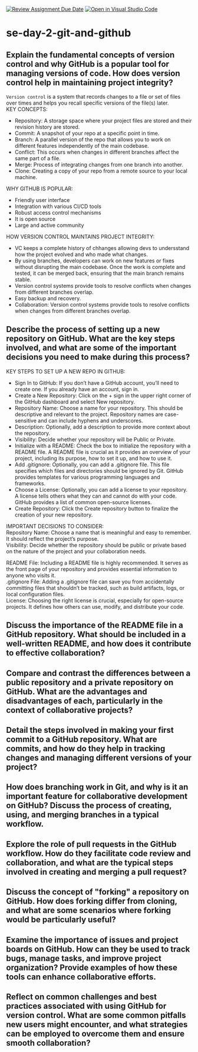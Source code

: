 [![Review Assignment Due Date](https://classroom.github.com/assets/deadline-readme-button-22041afd0340ce965d47ae6ef1cefeee28c7c493a6346c4f15d667ab976d596c.svg)](https://classroom.github.com/a/8wgCKhpZ)
[![Open in Visual Studio Code](https://classroom.github.com/assets/open-in-vscode-2e0aaae1b6195c2367325f4f02e2d04e9abb55f0b24a779b69b11b9e10269abc.svg)](https://classroom.github.com/online_ide?assignment_repo_id=18600107&assignment_repo_type=AssignmentRepo)
# se-day-2-git-and-github
## Explain the fundamental concepts of version control and why GitHub is a popular tool for managing versions of code. How does version control help in maintaining project integrity?  
`Version control` is a system that records changes to a file or set of files over times and helps you recall specific versions of the file(s) later.  
KEY CONCEPTS:
  - Repository: A storage space where your project files are stored and their revision history are stored.
  - Commit: A snapshot of your repo at a specific point in time.
  - Branch: A parallel version of the repo that allows you to work on different features independently of the main codebase.
  - Conflict: This occurs when changes in different branches affect the same part of a file.
  - Merge: Process of integrating changes from one branch into another.
  - Clone: Creating a copy of your repo from a remote source to your local machine.

WHY GITHUB IS POPULAR:  
  - Friendly user interface
  - Integration with various CI/CD tools
  - Robust access control mechanisms
  - It is open source
  - Large and active community

HOW VERSION CONTROL MAINTAINS PROJECT INTEGRITY:  
  - VC keeps a complete history of chhanges allowing devs to undersstand how the project evolved and who made what changes.
  - By using branches, developers can work on new features or fixes without disrupting the main codebase. Once the work is complete and tested, it can be merged back, ensuring that the main branch remains stable.
  - Version control systems provide tools to resolve conflicts when changes from different branches overlap.
  - Easy backup and recovery.
  - Collaboration: Version control systems provide tools to resolve conflicts when changes from different branches overlap.

## Describe the process of setting up a new repository on GitHub. What are the key steps involved, and what are some of the important decisions you need to make during this process?  
KEY STEPS TO SET UP A NEW REPO IN GITHUB:  
  - Sign In to GitHub: If you don’t have a GitHub account, you’ll need to create one. If you already have an account, sign in.
  - Create a New Repository: Click on the + sign in the upper right corner of the GitHub dashboard and select New repository.
  - Repository Name: Choose a name for your repository. This should be descriptive and relevant to the project. Repository names are case-sensitive and can include hyphens and underscores.
  - Description: Optionally, add a description to provide more context about the repository.
  - Visibility: Decide whether your repository will be Public or Private.
  - Initialize with a README: Check the box to initialize the repository with a README file. A README file is crucial as it provides an overview of your project, including its purpose, how to set it up, and how to use it.
  - Add .gitignore: Optionally, you can add a .gitignore file. This file specifies which files and directories should be ignored by Git. GitHub provides templates for various programming languages and frameworks.
  - Choose a License: Optionally, you can add a license to your repository. A license tells others what they can and cannot do with your code. GitHub provides a list of common open-source licenses.
  - Create Repository: Click the Create repository button to finalize the creation of your new repository.

IMPORTANT DECISIONS TO CONSIDER:  
Repository Name: Choose a name that is meaningful and easy to remember. It should reflect the project’s purpose.  
Visibility: Decide whether the repository should be public or private based on the nature of the project and your collaboration needs. 
 
README File: Including a README file is highly recommended. It serves as the front page of your repository and provides essential information to anyone who visits it.  
.gitignore File: Adding a .gitignore file can save you from accidentally committing files that shouldn’t be tracked, such as build artifacts, logs, or local configuration files.  
License: Choosing the right license is crucial, especially for open-source projects. It defines how others can use, modify, and distribute your code.

## Discuss the importance of the README file in a GitHub repository. What should be included in a well-written README, and how does it contribute to effective collaboration?

## Compare and contrast the differences between a public repository and a private repository on GitHub. What are the advantages and disadvantages of each, particularly in the context of collaborative projects?

## Detail the steps involved in making your first commit to a GitHub repository. What are commits, and how do they help in tracking changes and managing different versions of your project?

## How does branching work in Git, and why is it an important feature for collaborative development on GitHub? Discuss the process of creating, using, and merging branches in a typical workflow.

## Explore the role of pull requests in the GitHub workflow. How do they facilitate code review and collaboration, and what are the typical steps involved in creating and merging a pull request?

## Discuss the concept of "forking" a repository on GitHub. How does forking differ from cloning, and what are some scenarios where forking would be particularly useful?

## Examine the importance of issues and project boards on GitHub. How can they be used to track bugs, manage tasks, and improve project organization? Provide examples of how these tools can enhance collaborative efforts.

## Reflect on common challenges and best practices associated with using GitHub for version control. What are some common pitfalls new users might encounter, and what strategies can be employed to overcome them and ensure smooth collaboration?
